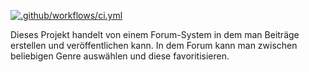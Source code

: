 [![.github/workflows/ci.yml](https://github.com/AliAlagoez/Forum-WebTech/actions/workflows/ci.yml/badge.svg)](https://github.com/AliAlagoez/Forum-WebTech/actions/workflows/ci.yml)

Dieses Projekt handelt von einem Forum-System in dem man Beiträge erstellen und veröffentlichen kann. 
In dem Forum kann man zwischen beliebigen Genre auswählen und diese favoritisieren.  
